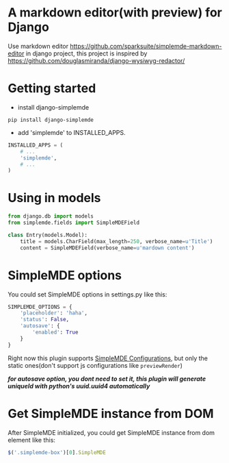 # A markdown editor(with preview) for Django
Use markdown editor https://github.com/sparksuite/simplemde-markdown-editor in django project, this project is inspired by https://github.com/douglasmiranda/django-wysiwyg-redactor/ 

# Getting started
* install django-simplemde
```
pip install django-simplemde
```

* add 'simplemde' to INSTALLED_APPS.

```python
INSTALLED_APPS = (
    # ...
    'simplemde',
    # ...
)
```

# Using in models
```python
from django.db import models
from simplemde.fields import SimpleMDEField

class Entry(models.Model):
    title = models.CharField(max_length=250, verbose_name=u'Title')
    content = SimpleMDEField(verbose_name=u'mardown content')
```

# SimpleMDE options
You could set SimpleMDE options in settings.py like this:

```python
SIMPLEMDE_OPTIONS = {
    'placeholder': 'haha',
    'status': False,
    'autosave': {
        'enabled': True
    }
}
```

Right now this plugin supports [SimpleMDE Configurations](https://github.com/sparksuite/simplemde-markdown-editor#configuration), but only the static ones(don't support js configurations like ```previewRender```)

***for autosave option, you dont need to set it, this plugin will generate uniqueId with python's uuid.uuid4 automatically***

# Get SimpleMDE instance from DOM

After SimpleMDE initialized, you could get SimpleMDE instance from dom element like this:

```javascript
$('.simplemde-box')[0].SimpleMDE
```
